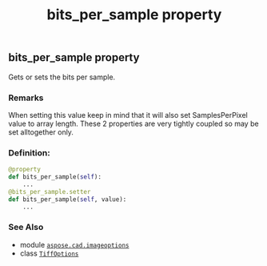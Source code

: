 ﻿---
title: bits_per_sample property
second_title: Aspose.CAD for Python via .NET API References
description: 
type: docs
weight: 130
url: /python-net/aspose.cad.imageoptions/tiffoptions/bits_per_sample/
is_root: false
---

## bits_per_sample property


Gets or sets the bits per sample.

### Remarks 


When setting this value keep in mind that it will also set SamplesPerPixel value to array length. These 2 properties are very tightly coupled so may be set alltogether only.
### Definition:
```python
@property
def bits_per_sample(self):
    ...
@bits_per_sample.setter
def bits_per_sample(self, value):
    ...
```

### See Also
* module [`aspose.cad.imageoptions`](../../)
* class [`TiffOptions`](/cad/python-net/aspose.cad.imageoptions/tiffoptions)
